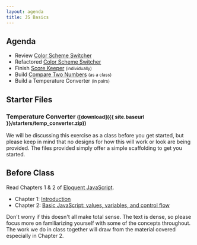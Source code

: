 ```yaml
---
layout: agenda
title: JS Basics
---
```


Agenda
------

* Review [Color Scheme Switcher](https://codepen.io/nevan/pen/GaEdl)
* Refactored [Color Scheme Switcher](https://codepen.io/nevan/pen/Jnrtl)
* Finish [Score Keeper](https://codepen.io/nevan/pen/BwEtF) <small>(individually)</small>
* Build [Compare Two Numbers](https://codepen.io/nevan/pen/iHJIj) <small>(as a class)</small>
* Build a Temperature Converter <small>(in pairs)</small>

Starter Files
-------------

### Temperature Converter <small>([download]({{ site.baseurl }}/starters/temp_converter.zip))</small>

We will be discussing this exercise as a class before you get started, but please keep in mind that no designs for how this will work or look are being provided. The files provided simply offer a simple scaffolding to get you started.


Before Class
------------

Read Chapters 1 & 2 of [Eloquent JavaScript](https://eloquentjavascript.net/contents.html).

* Chapter 1: [Introduction](https://eloquentjavascript.net/chapter1.html)
* Chapter 2: [Basic JavaScript: values, variables, and control flow](https://eloquentjavascript.net/chapter2.html)

Don't worry if this doesn't all make total sense. The text is dense, so please focus more on familiarizing yourself with some of the concepts throughout. The work we do in class together will draw from the material covered especially in Chapter 2.
